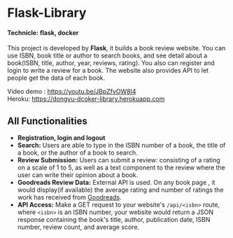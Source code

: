# Flask-Library
#### Technicle: flask, docker
This project is developed by **Flask**, it builds a book review website. You can use ISBN, book title or author to search books, and see detail about a book(ISBN, title, author, year, reviews, rating). You also can register and login to write a review for a book. The website also provides API to let people get the data of each book.

Video demo : https://youtu.be/JBpZfvOW8l4   
Heroku: https://dongyu-dcoker-library.herokuapp.com    


## All Functionalities
- **Registration, login and logout**
- **Search:** Users are able to type in the ISBN number of a book, the title of a book, or the author of a book to search.
- **Review Submission:** Users can submit a review: consisting of a rating on a scale of 1 to 5, as well as a text component to the review where the user can write their opinion about a book.    
- **Goodreads Review Data:** External API is used. On any book page , it would display(if available) the average rating and number of ratings the work has received from [Goodreads](https://www.goodreads.com/api).   
- **API Access:** Make a GET request to your website's `/api/<isbn>` route, where `<isbn>` is an ISBN number, your website would return a JSON response containing the book's title, author, publication date, ISBN number, review count, and average score.

